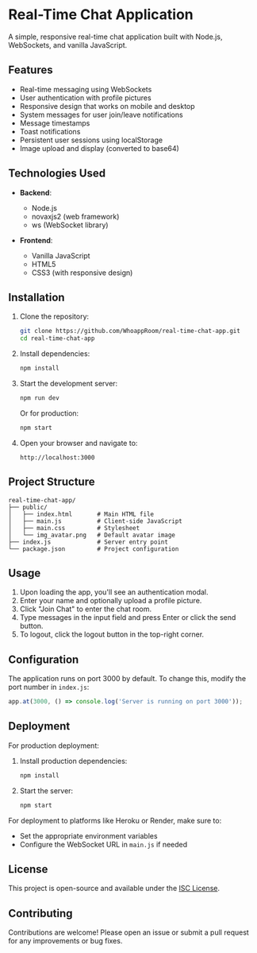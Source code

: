 # Real-Time Chat Application

A simple, responsive real-time chat application built with Node.js, WebSockets, and vanilla JavaScript.

## Features

- Real-time messaging using WebSockets
- User authentication with profile pictures
- Responsive design that works on mobile and desktop
- System messages for user join/leave notifications
- Message timestamps
- Toast notifications
- Persistent user sessions using localStorage
- Image upload and display (converted to base64)

## Technologies Used

- **Backend**:
  - Node.js
  - novaxjs2 (web framework)
  - ws (WebSocket library)

- **Frontend**:
  - Vanilla JavaScript
  - HTML5
  - CSS3 (with responsive design)

## Installation

1. Clone the repository:
   ```bash
   git clone https://github.com/WhoappRoom/real-time-chat-app.git
   cd real-time-chat-app
   ```

2. Install dependencies:
   ```bash
   npm install
   ```

3. Start the development server:
   ```bash
   npm run dev
   ```
   Or for production:
   ```bash
   npm start
   ```

4. Open your browser and navigate to:
   ```
   http://localhost:3000
   ```

## Project Structure

```
real-time-chat-app/
├── public/
│   ├── index.html       # Main HTML file
│   ├── main.js          # Client-side JavaScript
│   ├── main.css         # Stylesheet
│   └── img_avatar.png   # Default avatar image
├── index.js             # Server entry point
└── package.json         # Project configuration
```

## Usage

1. Upon loading the app, you'll see an authentication modal.
2. Enter your name and optionally upload a profile picture.
3. Click "Join Chat" to enter the chat room.
4. Type messages in the input field and press Enter or click the send button.
5. To logout, click the logout button in the top-right corner.

## Configuration

The application runs on port 3000 by default. To change this, modify the port number in `index.js`:
```javascript
app.at(3000, () => console.log('Server is running on port 3000'));
```

## Deployment

For production deployment:
1. Install production dependencies:
   ```bash
   npm install 
   ```
2. Start the server:
   ```bash
   npm start
   ```

For deployment to platforms like Heroku or Render, make sure to:
- Set the appropriate environment variables
- Configure the WebSocket URL in `main.js` if needed

## License

This project is open-source and available under the [ISC License](LICENSE).

## Contributing

Contributions are welcome! Please open an issue or submit a pull request for any improvements or bug fixes.